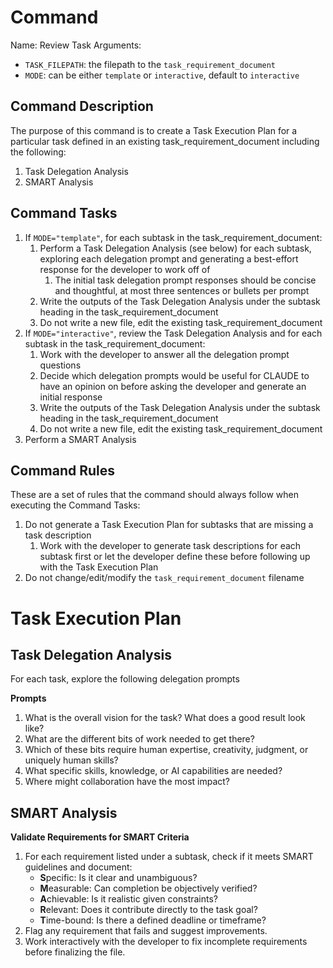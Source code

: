 # Command 

Name: Review Task
Arguments: 
- `TASK_FILEPATH`: the filepath to the `task_requirement_document`
- `MODE`: can be either `template` or `interactive`, default to `interactive`

## Command Description

The purpose of this command is to create a Task Execution Plan for a particular task defined in an existing task_requirement_document including the following:

1. Task Delegation Analysis
2. SMART Analysis

## Command Tasks

1. If `MODE="template"`, for each subtask in the task_requirement_document: 
   1. Perform a Task Delegation Analysis (see below) for each subtask, exploring each delegation prompt and generating a best-effort response for the developer to work off of
      1. The initial task delegation prompt responses should be concise and thoughtful, at most three sentences or bullets per prompt
   2. Write the outputs of the Task Delegation Analysis under the subtask heading in the task_requirement_document
   3. Do not write a new file, edit the existing task_requirement_document
2. If `MODE="interactive"`, review the Task Delegation Analysis and for each subtask in the task_requirement_document:
   1. Work with the developer to answer all the delegation prompt questions
   2. Decide which delegation prompts would be useful for CLAUDE to have an opinion on before asking the developer and generate an initial response
   3. Write the outputs of the Task Delegation Analysis under the subtask heading in the task_requirement_document
   4. Do not write a new file, edit the existing task_requirement_document
3. Perform a SMART Analysis

## Command Rules

These are a set of rules that the command should always follow when executing the Command Tasks:

1. Do not generate a Task Execution Plan for subtasks that are missing a task description
   1. Work with the developer to generate task descriptions for each subtask first or let the developer define these before following up with the Task Execution Plan
2. Do not change/edit/modify the `task_requirement_document` filename

# Task Execution Plan

## Task Delegation Analysis

For each task, explore the following delegation prompts

**Prompts**

1. What is the overall vision for the task? What does a good result look like?
2. What are the different bits of work needed to get there?
3. Which of these bits require human expertise, creativity, judgment, or uniquely human skills? 
4. What specific skills, knowledge, or AI capabilities are needed?
5. Where might collaboration have the most impact?

## SMART Analysis

**Validate Requirements for SMART Criteria**
1. For each requirement listed under a subtask, check if it meets SMART guidelines and document:
   - **S**pecific: Is it clear and unambiguous?
   - **M**easurable: Can completion be objectively verified?
   - **A**chievable: Is it realistic given constraints?
   - **R**elevant: Does it contribute directly to the task goal?
   - **T**ime-bound: Is there a defined deadline or timeframe?
2. Flag any requirement that fails and suggest improvements.
3. Work interactively with the developer to fix incomplete requirements before finalizing the file.